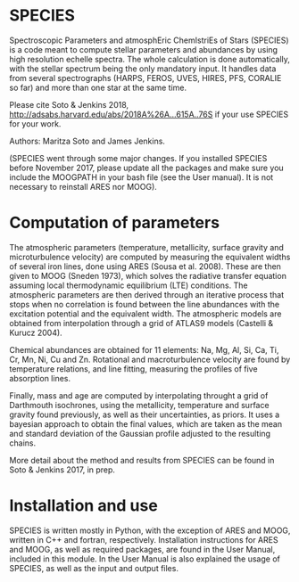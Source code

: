 # SPECIES

Spectroscopic Parameters and atmosphEric ChemIstriEs of Stars (SPECIES) is a code meant to compute stellar parameters and abundances by using high resolution echelle spectra. The whole calculation is done automatically, with the stellar spectrum being the only mandatory input. It handles data from several spectrographs (HARPS, FEROS, UVES, HIRES, PFS, CORALIE so far) and more than one star at the same time.

Please cite Soto & Jenkins 2018, http://adsabs.harvard.edu/abs/2018A%26A...615A..76S if your use SPECIES for your work.

Authors: Maritza Soto and James Jenkins.

(SPECIES went through some major changes. If you installed SPECIES before November 2017, please update all the packages and make sure you include the MOOGPATH in your bash file (see the User manual). It is not necessary to reinstall ARES nor MOOG).

# Computation of parameters

The atmospheric parameters (temperature, metallicity, surface gravity and microturbulence velocity) are computed by measuring the equivalent widths of several iron lines, done using ARES (Sousa et al. 2008). These are then given to MOOG (Sneden 1973), which solves the radiative transfer equation assuming local thermodynamic equilibrium (LTE) conditions. The atmospheric parameters are then derived through an iterative process that stops when no correlation is found between the line abundances with the excitation potential and the equivalent width. The atmospheric models are obtained from interpolation through a grid of ATLAS9 models (Castelli & Kurucz 2004).

Chemical abundances are obtained for 11 elements: Na, Mg, Al, Si, Ca, Ti, Cr, Mn, Ni, Cu and Zn. Rotational and macroturbulence velocity are found by temperature relations, and line fitting, measuring the profiles of five absorption lines.

Finally, mass and age are computed by interpolating throught a grid of Darthmouth isochrones, using the metallicity, temperature and surface gravity found previously, as well as their uncertainties, as priors. It uses a bayesian approach to obtain the final values, which are taken as the mean and standard deviation of the Gaussian profile adjusted to the resulting chains.

More detail about the method and results from SPECIES can be found in Soto & Jenkins 2017, in prep.

# Installation and use

SPECIES is written mostly in Python, with the exception of ARES and MOOG, written in C++ and fortran, respectively. Installation instructions for ARES and MOOG, as well as required packages, are found in the User Manual, included in this module. In the User Manual is also explained the usage of SPECIES, as well as the input and output files.

